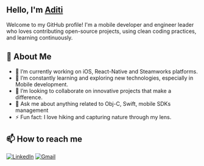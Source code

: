 
<!--
**Aditi3/Aditi3** is a ✨ _special_ ✨ repository because its `README.md` (this file) appears on your GitHub profile.
Here are some ideas to get you started:
-->

## Hello, I'm [Aditi](https://aditi3.github.io/)

Welcome to my GitHub profile! I'm a mobile developer and engineer leader who loves contributing open-source projects, using clean coding practices, and learning continuously.

## 🚀 About Me

- 🔭 I’m currently working on iOS, React-Native and Steamworks platforms.
- 🌱 I’m constantly learning and exploring new technologies, especially in Mobile development. 
- 👯 I’m looking to collaborate on innovative projects that make a difference.
- 💬 Ask me about anything related to Obj-C, Swift, mobile SDKs management
- ⚡ Fun fact: I love hiking and capturing nature through my lens.
  
<!-- <p align="center">
<a href="https://aditi3.github.io/"><img src="https://github-readme-streak-stats.herokuapp.com/?user=aditi3&background=FFFFFF&theme=graywhite&fire=e25822"</a> -->
  
## 📫 How to reach me

[![LinkedIn](https://img.shields.io/badge/LinkedIn-0A66C2?style=flat&logo=linkedin&logoColor=white)](https://linkedin.com/in/aditi3)
[![Gmail](https://img.shields.io/badge/Gmail-D14836?style=flat&logo=gmail&logoColor=white)](mailto:aditi.gvc@gmail.com)

<!-- <img align="right" src="https://valar-hitcounter.invoke.valar.dev/count?name=aditi3&style=minimal"> -->
<!-- ![Profile views](https://gpvc.arturio.dev/aditi3) -->

